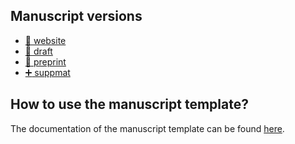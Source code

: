 ## Manuscript versions

[master_html]: https://francisbanville.github.io/ms_maxent_networks/
[master_draft]: https://francisbanville.github.io/ms_maxent_networks/draft.pdf
[master_preprint]: https://francisbanville.github.io/ms_maxent_networks/preprint.pdf
[master_suppmat]: https://francisbanville.github.io/ms_maxent_networks/suppmat.pdf

- [:blue_book: website][master_html]
- [:page_facing_up: draft][master_draft]
- [:newspaper: preprint][master_preprint]
- [:heavy_plus_sign: suppmat][master_suppmat]

## How to use the manuscript template?

The documentation of the manuscript template can be found [here](https://github.com/PoisotLab/manuscript-template/blob/master/manuscript.md).
